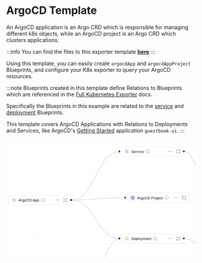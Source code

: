 # ArgoCD Template

An ArgoCD application is an Argo CRD which is responsible for managing different k8s objects, while an ArgoCD project is an Argo CRD which clusters applications.

:::info
You can find the files to this exporter template **[here](https://github.com/port-labs/port-k8s-exporter-use-cases/tree/main/argocd)**
:::

Using this template, you can easily create `argocdApp` and `argocdAppProject` Blueprints, and configure your K8s exporter to query your ArgoCD resources.

:::note
Blueprints created in this template define Relations to Blueprints which are referenced in the [Full Kubernetes Exporter](../../../complete-use-cases/full-kubernetes-exporter.md) docs.

Specifically the Blueprints in this example are related to the [service](https://github.com/port-labs/k8s-exporter-example/blob/main/terraform/Service.tf) and [deployment](https://github.com/port-labs/k8s-exporter-example/blob/main/terraform/Deployment.tf) Blueprints.

This template covers ArgoCD Applications with Relations to Deployments and Services, like ArgoCD's [Getting Started](https://argo-cd.readthedocs.io/en/stable/getting_started/) application `guestbook-ui`.
:::

![Blueprints](../../../../static/img/integrations/k8s-exporter/argocd/blueprints.png)
